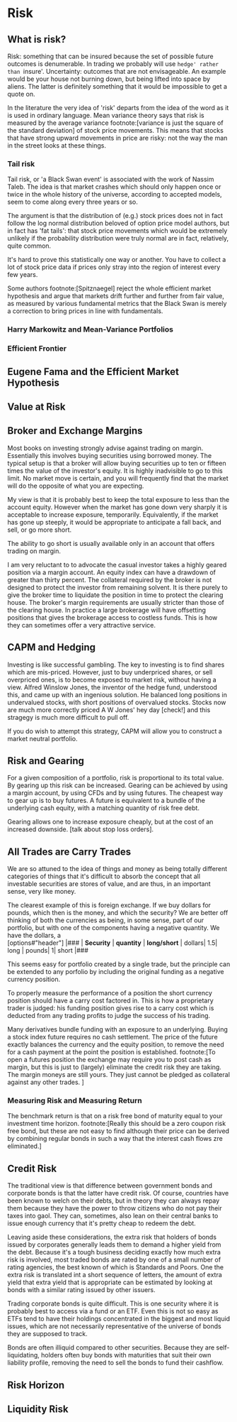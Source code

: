 # Risk

## What is risk?

Risk: something that can be insured because the set of possible future
outcomes is denumerable. In trading we probably will use `hedge' rather
than `insure'. Uncertainty: outcomes that are not envisageable. An
example would be your house not burning down, but being lifted into
space by aliens. The latter is definitely something that it would be
impossible to get a quote on.

In the literature the very idea of 'risk' departs from the idea of the word as it is used in ordinary language. Mean variance theory says that risk is measured by the average variance footnote:[variance is just the square of the standard deviation] of stock price movements. This means that stocks that have strong upward movements in price are risky: not the way the man in the street looks at these things.

### Tail risk

Tail risk, or 'a Black Swan event' is associated with the work of Nassim Taleb. 
The idea is that market crashes which should only happen once or twice in the whole history of the universe, according to accepted models, seem to come along every three years or so.

The argument is that the distribution of (e.g.) stock prices does not in fact follow the log normal distribution beloved of option price model authors, but in fact has 'fat tails': that stock price movements which would be extremely unlikely if the probability distribution were truly normal are in fact, relatively, quite common.

It's hard to prove this statistically one way or another. You have to collect a lot of stock price data if prices only stray into the region of interest every few years.

Some authors footnote:[Spitznaegel]  reject the whole efficient market hypothesis and argue that markets drift further and further from fair value, as measured by various fundamental metrics that the Black Swan is merely a correction to bring prices in line with fundamentals.

### Harry Markowitz and Mean-Variance Portfolios

### Efficient Frontier

## Eugene Fama and the Efficient Market Hypothesis

## Value at Risk

<!---
$$
{Var}\left(\sum_{i}^n a_iX_i\right) = \sum_{i=1}^na_i^2 {Var}(X_i) + 
2\sum_{1\le i}\sum_{<j\le n}a_ia_j{Cov}(X_i,X_j)
$$
-->

## Broker and Exchange Margins

Most books on investing strongly advise against trading on margin. 
Essentially this involves buying securities using borrowed money.
The typical setup is that a broker will allow buying securities up to ten or fifteen times the value of the investor's equity.
It is highly inadvisible to go to this limit. 
No market move is certain, and you will frequently find that the market will do the opposite of what you are expecting.

My view is that it is probably best to keep the total exposure to less than the account equity. 
However when the market has gone down very sharply it is acceptable to increase exposure, temporarily.
Equivalently, if the market has gone up steeply, it would be appropriate to anticipate
a fall back, and sell, or go more short.

The ability to go short is usually available only in an account that offers trading on margin.

I am very reluctant to to advocate the casual investor takes a highly geared position via a margin account.
An equity index can have a drawdown of greater than thirty percent. 
The collateral required by the broker is not designed to protect the investor from remaining solvent.
It is there purely to give the broker time to liquidate the position in time to protect the clearing house.
The broker's margin requirements are usually stricter than those of the clearing house. 
In practice a large brokerage will have offsetting positions that gives the brokerage 
access to costless funds. This is how they can sometimes offer a very attractive service.

## CAPM and Hedging

Investing is like successful gambling. 
The key to investing is to find shares which are mis-priced.
However, just to buy underpriced shares, or sell overpriced ones, 
is to become exposed to market risk, without having a view.
Alfred Winslow Jones, the inventor of the hedge fund, understood this,
and came up with an ingenious solution.
He balanced long positions in undervalued stocks, with short positions of overvalued stocks.
Stocks now are much more correctly priced A W Jones' hey day [check!] and this stragegy is
much more difficult to pull off. 

If you do wish to attempt this strategy, CAPM will allow you to construct a market neutral
portfolio.

<!---
$$
\frac {E(R_i)- R_f}{\beta_{i}}  = E(R_m) - R_f   
$$
-->

## Risk and Gearing

For a given composition of a portfolio, risk is proportional to its total value.
By gearing up this risk can be increased. 
Gearing can be achieved by using a margin account, by using CFDs and by using futures.
The cheapest way to gear up is to buy futures. 
A future is equivalent to a bundle of the underlying cash equity, with a  matching quantity of risk free
debt.

Gearing allows one to increase exposure cheaply, but at the cost of an increased downside.
[talk about stop loss orders].


## All Trades are Carry Trades
We are so attuned to the idea of things and money as being totally different categories of things that 
it's difficult to absorb the concept that all investable securities are stores of value, and are thus, in an important sense, very like money.

The clearest example of this is foreign exchange. If we buy dollars for pounds, which then is the money, and which the security? 
We are better off thinking of both the currencies as being, in some sense, part of our portfolio, but with one of the components having a negative quantity. We have the dollars, a  
[options#"header"] 
|###
| **Security** | **quantity** | **long/short**
| dollars| 1.5| long
| pounds| 1| short
|###

This seems easy for portfolio created by a single trade, but the principle can be extended to any porfolio by including the original funding as a negative currency position. 

To properly measure the performance of a position the short currency position should have a carry cost factored in. This is how a proprietary trader is judged: his funding position gives rise to a carry cost which is deducted from any trading profits to judge the success of his trading.

Many derivatives bundle funding with an exposure to an underlying. Buying a stock index future requires no cash settlement. The price of the future exactly balances the currency and the equity position, to remove the need for a cash payment at the point the position is established. footnote:[To open a futures position the exchange may require you to post cash as margin, but this is just to (largely) eliminate the credit risk they are taking. The margin moneys are still yours. They just cannot be pledged as collateral against any other trades. ]


### Measuring Risk and Measuring Return
The benchmark return is that on a risk free bond of maturity equal to your investment time horizon. footnote:[Really this should be a zero coupon risk free bond,  but these are not easy to find although their price can be derived by combining regular bonds in such a way that the interest cash flows zre eliminated.]

## Credit Risk
The traditional view is that difference between government bonds and corporate bonds is that the latter have credit risk.
Of course, countries have been known to welch on their debts, but in theory they can always repay them because they have the power to throw citizens who do not pay their taxes into gaol. They can, sometimes, also lean on their central banks to issue enough currency that it's pretty cheap to redeem the debt. 

Leaving aside these considerations, the extra risk that holders of bonds issued by corporates generally leads them to demand a higher yield from the debt. Because it's a tough business deciding exactly how much extra risk is involved, most traded bonds are rated by one of a small number of rating agencies, the best known of which is Standards and Poors. One the extra risk is translated int a short sequence of letters, the amount of extra yield that extra yield that is appropriate can be estimated by looking at bonds with a similar rating issued by other issuers.

Trading corporate bonds is quite difficult. This is one security where it is probably best to access via a fund or an ETF. Even this is not so easy as ETFs tend to have their holdings concentrated in the biggest and most liquid issues, which are not necessarily representative of the universe of bonds they are supposed to track.

Bonds are often illiquid compared to other securities. Because they are self-liquidating, holders often buy bonds with maturities that suit their own liability profile, removing the need to sell the bonds to fund their cashflow. 


## Risk Horizon

## Liquidity Risk
